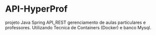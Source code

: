 # API-HyperProf
projeto Java Spring API_REST gerenciamento de aulas particulares e professores.
Utilizando Tecnica de Containers (Docker) e banco Mysql.

